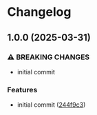 # Changelog

## 1.0.0 (2025-03-31)


### ⚠ BREAKING CHANGES

* initial commit

### Features

* initial commit ([244f9c3](https://github.com/compwright/oauth2-domo/commit/244f9c3bc52f5fd92cc3cf094314c95d25f0cdd7))

